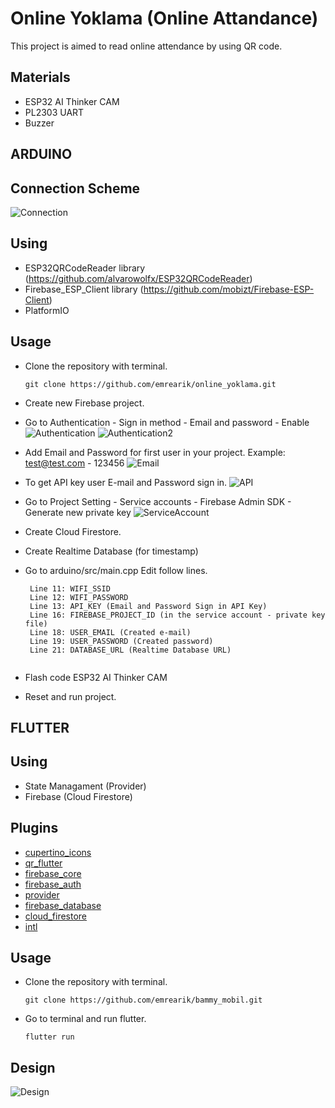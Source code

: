 # Online Yoklama (Online Attandance)

This project is aimed to read online attendance by using QR code.

## Materials

- ESP32 AI Thinker CAM
- PL2303 UART
- Buzzer

## ARDUINO

## Connection Scheme
   ![Connection](https://i.imgur.com/7PuYo1r.jpeg "Connection")

## Using
- ESP32QRCodeReader library (https://github.com/alvarowolfx/ESP32QRCodeReader)
- Firebase_ESP_Client library (https://github.com/mobizt/Firebase-ESP-Client)
- PlatformIO

## Usage
 - Clone the repository with terminal.
   ```
   git clone https://github.com/emrearik/online_yoklama.git
   ```
 - Create new Firebase project.
 - Go to Authentication - Sign in method - Email and password - Enable
 ![Authentication](https://github.com/mobizt/Firebase-ESP32/raw/master/media/images/Enable_Email_Password_Provider.png "Authentication")
 ![Authentication2](https://github.com/mobizt/Firebase-ESP32/raw/master/media/images/Enable_Email_Password_Provider2.png "Authentication2")
 - Add Email and Password for first user in your project. Example: test@test.com - 123456
  ![Email](https://github.com/mobizt/Firebase-ESP32/raw/master/media/images/Enable_Email_Password_Provider3.png "Email")
 - To get API key user E-mail and Password sign in.
   ![API](https://github.com/mobizt/Firebase-ESP32/raw/master/media/images/API_Key.png "API")
 - Go to Project Setting - Service accounts - Firebase Admin SDK - Generate new private key
   ![ServiceAccount](https://github.com/mobizt/Firebase-ESP32/raw/master/media/images/Service_Account_Key.png "ServiceAccount")
 - Create Cloud Firestore.
 - Create Realtime Database (for timestamp)
 - Go to arduino/src/main.cpp
   Edit follow lines.
   
   ```
    Line 11: WIFI_SSID
    Line 12: WIFI_PASSWORD
    Line 13: API_KEY (Email and Password Sign in API Key)
    Line 16: FIREBASE_PROJECT_ID (in the service account - private key file)
    Line 18: USER_EMAIL (Created e-mail)
    Line 19: USER_PASSWORD (Created password)
    Line 21: DATABASE_URL (Realtime Database URL)
    
   ```
 - Flash code ESP32 AI Thinker CAM
 - Reset and run project.

## FLUTTER

## Using
- State Managament (Provider)
- Firebase (Cloud Firestore)

## Plugins

- [cupertino_icons](https://pub.dev/packages/cupertino_icons)
- [qr_flutter](https://pub.dev/packages/qr_flutter)
- [firebase_core](https://pub.dev/packages/firebase_core)
- [firebase_auth](https://pub.dev/packages/firebase_auth)
- [provider](https://pub.dev/packages/provider)
- [firebase_database](https://pub.dev/packages/firebase_database)
- [cloud_firestore](https://pub.dev/packages/cloud_firestore)
- [intl](https://pub.dev/packages/intl)

## Usage
 - Clone the repository with terminal.
   ```
   git clone https://github.com/emrearik/bammy_mobil.git
   ```
   
 - Go to terminal and run flutter.
   ```
   flutter run
   ```
   

## Design
![Design](https://i.imgur.com/7gWkrng.jpeg "Design")


